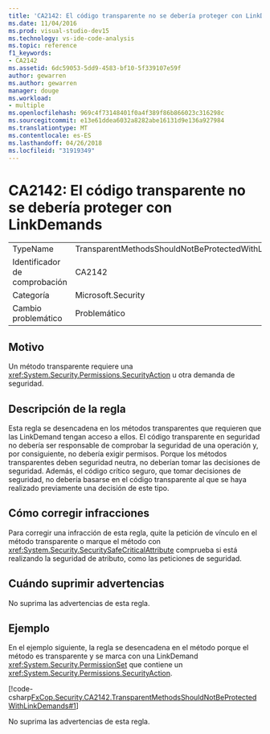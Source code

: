 ```yaml
---
title: 'CA2142: El código transparente no se debería proteger con LinkDemands'
ms.date: 11/04/2016
ms.prod: visual-studio-dev15
ms.technology: vs-ide-code-analysis
ms.topic: reference
f1_keywords:
- CA2142
ms.assetid: 6dc59053-5dd9-4583-bf10-5f339107e59f
author: gewarren
ms.author: gewarren
manager: douge
ms.workload:
- multiple
ms.openlocfilehash: 969c4f73148401f0a4f389f86b866023c316298c
ms.sourcegitcommit: e13e61ddea6032a8282abe16131d9e136a927984
ms.translationtype: MT
ms.contentlocale: es-ES
ms.lasthandoff: 04/26/2018
ms.locfileid: "31919349"
---
```

# <a name="ca2142-transparent-code-should-not-be-protected-with-linkdemands"></a>CA2142: El código transparente no se debería proteger con LinkDemands
|||
|-|-|
|TypeName|TransparentMethodsShouldNotBeProtectedWithLinkDemands|
|Identificador de comprobación|CA2142|
|Categoría|Microsoft.Security|
|Cambio problemático|Problemático|

## <a name="cause"></a>Motivo
 Un método transparente requiere una <xref:System.Security.Permissions.SecurityAction> u otra demanda de seguridad.

## <a name="rule-description"></a>Descripción de la regla
 Esta regla se desencadena en los métodos transparentes que requieren que las LinkDemand tengan acceso a ellos. El código transparente en seguridad no debería ser responsable de comprobar la seguridad de una operación y, por consiguiente, no debería exigir permisos. Porque los métodos transparentes deben seguridad neutra, no deberían tomar las decisiones de seguridad. Además, el código crítico seguro, que tomar decisiones de seguridad, no debería basarse en el código transparente al que se haya realizado previamente una decisión de este tipo.

## <a name="how-to-fix-violations"></a>Cómo corregir infracciones
 Para corregir una infracción de esta regla, quite la petición de vínculo en el método transparente o marque el método con <xref:System.Security.SecuritySafeCriticalAttribute> comprueba si está realizando la seguridad de atributo, como las peticiones de seguridad.

## <a name="when-to-suppress-warnings"></a>Cuándo suprimir advertencias
 No suprima las advertencias de esta regla.

## <a name="example"></a>Ejemplo
 En el ejemplo siguiente, la regla se desencadena en el método porque el método es transparente y se marca con una LinkDemand <xref:System.Security.PermissionSet> que contiene un <xref:System.Security.Permissions.SecurityAction>.

 [!code-csharp[FxCop.Security.CA2142.TransparentMethodsShouldNotBeProtectedWithLinkDemands#1](../code-quality/codesnippet/CSharp/ca2142-transparent-code-should-not-be-protected-with-linkdemands_1.cs)]

 No suprima las advertencias de esta regla.